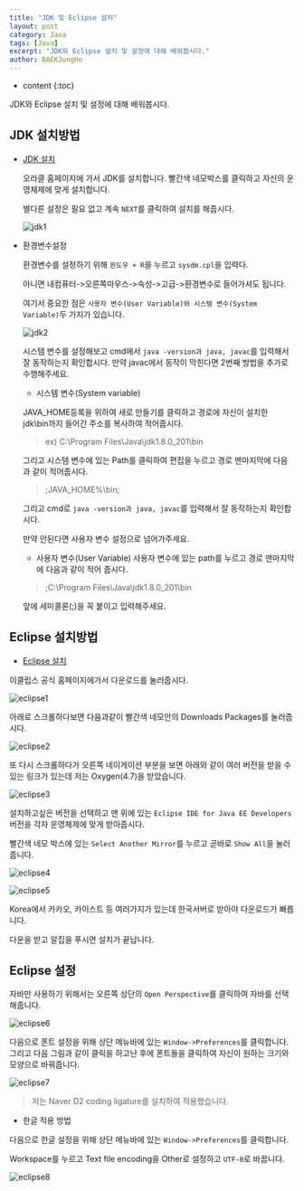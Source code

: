 ```yaml
---
title: "JDK 및 Eclipse 설치"
layout: post
category: Java
tags: [Java]
excerpt: "JDK와 Eclipse 설치 및 설정에 대해 배워봅시다."
author: BAEKJungHo
---
```


* content
{:toc}

JDK와 Eclipse 설치 및 설정에 대해 배워봅시다.

## JDK 설치방법

- [JDK 설치](https://www.oracle.com/technetwork/java/javase/downloads/jdk8-downloads-2133151.html)

  오라클 홈페이지에 가서 JDK를 설치합니다. 빨간색 네모박스를 클릭하고 자신의 운영체제에 맞게 설치합니다.

  별다른 설정은 필요 없고 계속 `NEXT`를 클릭하여 설치를 해줍시다.

  ![jdk1](/images/posts/201903/jdk1.jpg)

- 환경변수설정

  환경변수를 설정하기 위해 `윈도우 + R`을 누르고 `sysdm.cpl`을 입력다.

  아니면 내컴퓨터->오른쪽마우스->속성->고급->환경변수로 들어가셔도 됩니다.

  여기서 중요한 점은 `사용자 변수(User Variable)와 시스템 변수(System Variable)`두 가지가 있습니다.

  ![jdk2](/images/posts/201903/jdk2.jpg)

  시스템 변수를 설정해보고 cmd에서 `java -version과 java, javac`를 입력해서 잘 동작하는지 확인합시다.
  만약 javac에서 동작이 막힌다면 2번째 방법을 추가로 수행해주세요.


  - 시스템 변수(System variable)

  JAVA_HOME등록을 위하여
  새로 만들기를 클릭하고 경로에 자신이 설치한 jdk\bin까지 들어간 주소를 복사하여 적어줍시다.

  > ex) C:\Program Files\Java\jdk1.8.0_201\bin

  그리고 시스템 변수에 있는 Path를 클릭하여 편집을 누르고 경로 맨마지막에 다음과 같이 적어줍시다.

  > ;JAVA_HOME%\bin;

  그리고 cmd로 `java -version과 java, javac`를 입력해서 잘 동작하는지 확인합시다.

  만약 안된다면 사용자 변수 설정으로 넘어가주세요.


  - 사용자 변수(User Variable)
  사용자 변수에 있는 path를 누르고 경로 맨마지막에 다음과 같이 적어 줍시다.

  > ;C:\Program Files\Java\jdk1.8.0_201\bin

  앞에 세미콜론(;)을 꼭 붙이고 입력해주세요.

## Eclipse 설치방법

  - [Eclipse 설치](https://www.eclipse.org/)

  이클립스 공식 홈페이지에가서 다운로드를 눌러줍시다.

  ![eclipse1](/images/posts/201903/eclipse1.jpg)

  아래로 스크롤하다보면 다음과같이 빨간색 네모안의 Downloads Packages를 눌러줍시다.

  ![eclipse2](/images/posts/201903/eclipse2.jpg)

  또 다시 스크롤하다가 오른쪽 네이게이션 부분을 보면 아래와 같이 여러 버전을 받을 수 있는 링크가 있는데 저는 Oxygen(4.7)을 받았습니다.

  ![eclipse3](/images/posts/201903/eclipse3.jpg)

  설치하고싶은 버전을 선택하고 맨 위에 있는 `Eclipse IDE for Java EE Developers` 버전을 각자 운영체제에 맞게 받아줍시다.

  빨간색 네모 박스에 있는 `Select Another Mirror`를 누르고 곧바로 `Show All`을 눌러줍니다.

  ![eclipse4](/images/posts/201903/eclipse4.jpg)

  ![eclipse5](/images/posts/201903/eclipse5.jpg)

  Korea에서 카카오, 카이스트 등 여러가지가 있는데 한국서버로 받아야 다운로드가 빠릅니다.

  다운을 받고 알집을 푸시면 설치가 끝납니다.

## Eclipse 설정

  자바만 사용하기 위해서는 오른쪽 상단의 `Open Perspective`를 클릭하여 자바를 선택해줍니다.

  ![eclipse6](/images/posts/201903/eclipse6.jpg)

  다음으로 폰트 설정을 위해 상단 메뉴바에 있는 `Window->Preferences`를 클릭합니다. 그리고 다음 그림과 같이 클릭을 하고난 후에
  폰트들을 클릭하여 자신이 원하는 크기와 모양으로 바꿔줍니다.

  ![eclipse7](/images/posts/201903/eclipse7.jpg)

  > 저는 Naver D2 coding ligature를 설치하여 적용했습니다.

  - 한글 적용 방법

  다음으로 한글 설정을 위해 상단 메뉴바에 있는 `Window->Preferences`를 클릭합니다.

  Workspace를 누르고 Text file encoding을 Other로 설정하고 `UTF-8`로 바꿉니다.

  ![eclipse8](/images/posts/201903/eclipse8.jpg)
